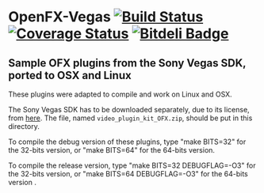 OpenFX-Vegas [![Build Status](https://api.travis-ci.org/devernay/openfx-vegas.png?branch=master)](https://travis-ci.org/devernay/openfx) [![Coverage Status](https://coveralls.io/repos/devernay/openfx-vegas/badge.png?branch=master)](https://coveralls.io/r/devernay/openfx?branch=master) [![Bitdeli Badge](https://d2weczhvl823v0.cloudfront.net/devernay/openfx-vegas/trend.png)](https://bitdeli.com/free "Bitdeli Badge")
============

Sample OFX plugins from the Sony Vegas SDK, ported to OSX and Linux
-------------------------------------------------------------------

These plugins were adapted to compile and work on Linux and OSX.

The Sony Vegas SDK has to be downloaded separately, due to its license, from [here](http://download.sonymediasoftware.com/dev/video_plugin_kit_ofx.zip).
The file, named `video_plugin_kit_OFX.zip`, should be put in this directory.

To compile the debug version of these plugins, type "make BITS=32" for the 32-bits version,
or "make BITS=64" for the 64-bits version.

To compile the release version, type "make BITS=32 DEBUGFLAG=-O3" for the 32-bits version,
or "make BITS=64 DEBUGFLAG=-O3" for the 64-bits version .
